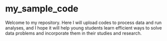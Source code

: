 # my_sample_code
Welcome to my repository. Here I will upload codes to process data and run analyses, and I hope it will help young students learn efficient ways to solve data problems and incorporate them in their studies and research.
